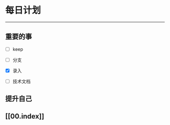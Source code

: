 
# 每日计划
---
## 重要的事

- [ ]  keep
- [ ]  分支
- [x] 录入
- [ ]  技术文档



## 提升自己

  



## [[00.index]]










